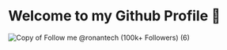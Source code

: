 # Welcome to my Github Profile 👋 

![Copy of Follow me @ronantech (100k+ Followers) (6)](https://github.com/user-attachments/assets/fa0a641d-9f81-4d70-8b7f-b707c8952d0b)









